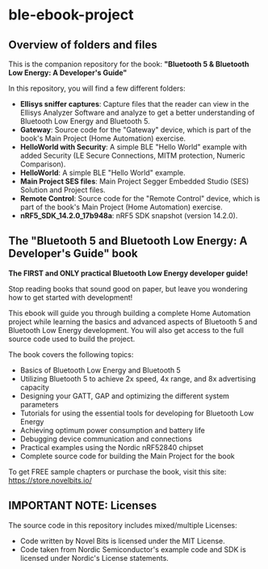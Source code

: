 # ble-ebook-project
## Overview of folders and files
This is the companion repository for the book: **"Bluetooth 5 &amp; Bluetooth Low Energy: A Developer's Guide"**

In this repository, you will find a few different folders:
- **Ellisys sniffer captures**: Capture files that the reader can view in the Ellisys Analyzer Software and analyze to get a better understanding of Bluetooth Low Energy and Bluetooth 5.
- **Gateway**: Source code for the "Gateway" device, which is part of the book's Main Project (Home Automation) exercise.
- **HelloWorld with Security**: A simple BLE "Hello World" example with added Security (LE Secure Connections, MITM protection, Numeric Comparison).
- **HelloWorld**: A simple BLE "Hello World" example.
- **Main Project SES files**: Main Project Segger Embedded Studio (SES) Solution and Project files.
- **Remote Control**: Source code for the "Remote Control" device, which is part of the book's Main Project (Home Automation) exercise.
- **nRF5_SDK_14.2.0_17b948a**: nRF5 SDK snapshot (version 14.2.0).

## The "Bluetooth 5 and Bluetooth Low Energy: A Developer's Guide" book
**The FIRST and ONLY practical Bluetooth Low Energy developer guide!**

Stop reading books that sound good on paper, but leave you wondering how to get started with development!

This ebook will guide you through building a complete Home Automation project while learning the basics and advanced aspects of Bluetooth 5 and Bluetooth Low Energy development. You will also get access to the full source code used to build the project.

The book covers the following topics:

- Basics of Bluetooth Low Energy and Bluetooth 5
- Utilizing Bluetooth 5 to achieve 2x speed, 4x range, and 8x advertising capacity
- Designing your GATT, GAP and optimizing the different system parameters
- Tutorials for using the essential tools for developing for Bluetooth Low Energy
- Achieving optimum power consumption and battery life
- Debugging device communication and connections
- Practical examples using the Nordic nRF52840 chipset
- Complete source code for building the Main Project for the book

To get FREE sample chapters or purchase the book, visit this site: https://store.novelbits.io/

## IMPORTANT NOTE: Licenses
The source code in this repository includes mixed/multiple Licenses:
- Code written by Novel Bits is licensed under the MIT License.
- Code taken from Nordic Semiconductor's example code and SDK is licensed under Nordic's License statements.
